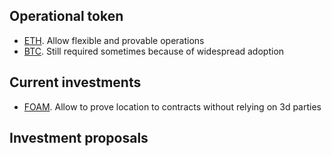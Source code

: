 ## Operational token

- [ETH](https://ethereum.org). Allow flexible and provable operations
- [BTC](https://bitcoin.org). Still required sometimes because of widespread adoption

## Current investments

- [FOAM](https://foam.space/). Allow to prove location to contracts without relying on 3d parties

## Investment proposals

